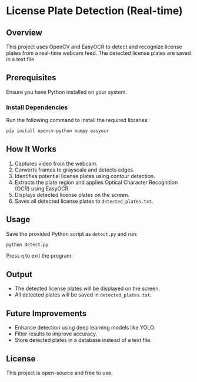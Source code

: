 # License Plate Detection (Real-time)

## Overview
This project uses OpenCV and EasyOCR to detect and recognize license plates from a real-time webcam feed. The detected license plates are saved in a text file.

## Prerequisites
Ensure you have Python installed on your system.

### Install Dependencies
Run the following command to install the required libraries:
```bash
pip install opencv-python numpy easyocr
```

## How It Works
1. Captures video from the webcam.
2. Converts frames to grayscale and detects edges.
3. Identifies potential license plates using contour detection.
4. Extracts the plate region and applies Optical Character Recognition (OCR) using EasyOCR.
5. Displays detected license plates on the screen.
6. Saves all detected license plates to `detected_plates.txt`.

## Usage
Save the provided Python script as `detect.py` and run:
```bash
python detect.py
```
Press `q` to exit the program.

## Output
- The detected license plates will be displayed on the screen.
- All detected plates will be saved in `detected_plates.txt`.

## Future Improvements
- Enhance detection using deep learning models like YOLO.
- Filter results to improve accuracy.
- Store detected plates in a database instead of a text file.

## License
This project is open-source and free to use.

